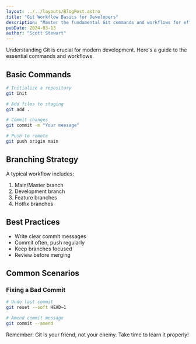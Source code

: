 ```yaml
---
layout: ../../layouts/BlogPost.astro
title: "Git Workflow Basics for Developers"
description: "Master the fundamental Git commands and workflows for effective version control"
pubDate: 2024-03-13
author: "Scott Stewart"
---
```


Understanding Git is crucial for modern development. Here's a guide to the essential commands and workflows.

## Basic Commands

```bash
# Initialize a repository
git init

# Add files to staging
git add .

# Commit changes
git commit -m "Your message"

# Push to remote
git push origin main
```

## Branching Strategy

A typical workflow includes:

1. Main/Master branch
2. Development branch
3. Feature branches
4. Hotfix branches

## Best Practices

- Write clear commit messages
- Commit often, push regularly
- Keep branches focused
- Review before merging

## Common Scenarios

### Fixing a Bad Commit

```bash
# Undo last commit
git reset --soft HEAD~1

# Amend commit message
git commit --amend
```

Remember: Git is your friend, not your enemy. Take time to learn it properly!
